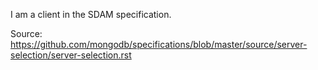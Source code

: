 I am a client in the SDAM specification.

Source:
https://github.com/mongodb/specifications/blob/master/source/server-selection/server-selection.rst
